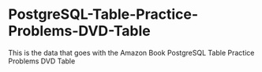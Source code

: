 # PostgreSQL-Table-Practice-Problems-DVD-Table
This is the data that goes with the Amazon Book PostgreSQL Table Practice Problems DVD Table
